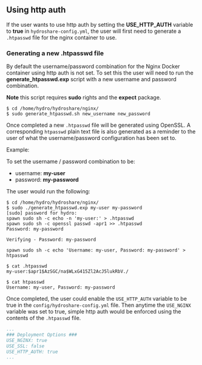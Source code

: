 ## Using http auth

If the user wants to use http auth by setting the **USE\_HTTP\_AUTH** variable to **true** in `hydroshare-config.yml`, the user will first need to generate a `.htpasswd` file for the nginx container to use.

### Generating a new .htpasswd file

By default the username/password combination for the Nginx Docker container using http auth is not set. To set this the user will need to run the **generate_htpasswd.exp** script with a new username and password combination.

**Note** this script requires **sudo** rights and the **expect** package.

```
$ cd /home/hydro/hydroshare/nginx/
$ sudo generate_htpasswd.sh new_username new_password
```

Once completed a new `.htpasswd` file will be generated using OpenSSL. A corresponding `htpasswd` plain text file is also generated as a reminder to the user of what the username/password configuration has been set to.

Example:

To set the username / password combination to be:

- username: **my-user**
- password: **my-password**

The user would run the following:

```
$ cd /home/hydro/hydroshare/nginx/
$ sudo ./generate_htpasswd.exp my-user my-password
[sudo] password for hydro:
spawn sudo sh -c echo -n 'my-user:' > .htpasswd
spawn sudo sh -c openssl passwd -apr1 >> .htpasswd
Password: my-password

Verifying - Password: my-password

spawn sudo sh -c echo 'Username: my-user, Password: my-password' > htpasswd

$ cat .htpasswd
my-user:$apr1$AzSGC/na$WLxG415Zl2AcJ5lukRbV./

$ cat htpasswd
Username: my-user, Password: my-password
```

Once completed, the user could enable the `USE_HTTP_AUTH` variable to be true in the `config/hydroshare-config.yml` file. Then anytime the `USE_NGINX` variable was set to true, simple http auth would be enforced using the contents of the `.htpasswd` file.

```yaml
...
### Deployment Options ###
USE_NGINX: true
USE_SSL: false
USE_HTTP_AUTH: true
...
```
